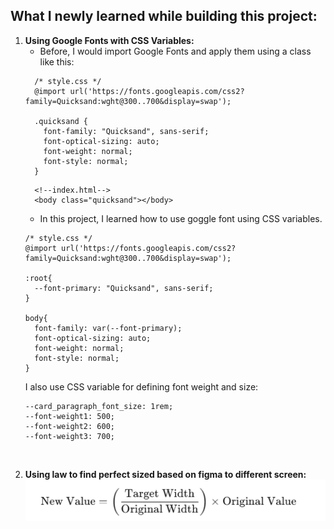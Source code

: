 ## What I newly learned while building this project:
1. **Using Google Fonts with CSS Variables:**
    * Before, I would import Google Fonts and apply them using a class like this:
    ```
      /* style.css */
      @import url('https://fonts.googleapis.com/css2?family=Quicksand:wght@300..700&display=swap');

      .quicksand {
        font-family: "Quicksand", sans-serif;
        font-optical-sizing: auto;
        font-weight: normal;
        font-style: normal;
      }
    ```
    ```
      <!--index.html-->
      <body class="quicksand"></body>
    ```
    * In this project, I learned how to use goggle  font using CSS variables.
    ```
    /* style.css */
    @import url('https://fonts.googleapis.com/css2?family=Quicksand:wght@300..700&display=swap');

    :root{
      --font-primary: "Quicksand", sans-serif;
    }

    body{
      font-family: var(--font-primary);
      font-optical-sizing: auto;
      font-weight: normal;
      font-style: normal;
    }
    ```
    I also use CSS variable for defining font weight and size:
    ```
    --card_paragraph_font_size: 1rem;
    --font-weight1: 500;
    --font-weight2: 600;
    --font-weight3: 700;
    ```
<br>

2. **Using law to find perfect sized based on figma to different screen:**
<br>![alt text](image.png)